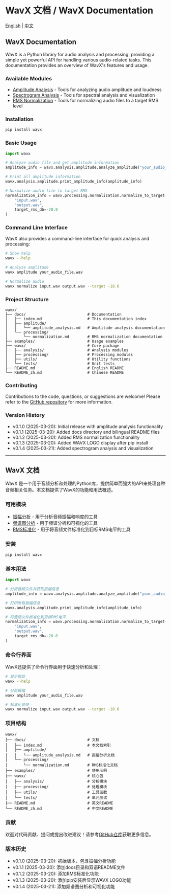 # WavX 文档 / WavX Documentation

[English](#wavx-documentation) | [中文](#wavx-文档)

## WavX Documentation

WavX is a Python library for audio analysis and processing, providing a simple yet powerful API for handling various audio-related tasks. This documentation provides an overview of WavX's features and usage.

### Available Modules

- [Amplitude Analysis](./amplitude/amplitude_analysis.md) - Tools for analyzing audio amplitude and loudness
- [Spectrogram Analysis](./analysis/spectrogram.md) - Tools for spectral analysis and visualization
- [RMS Normalization](./processing/normalization.md) - Tools for normalizing audio files to a target RMS level

### Installation

```bash
pip install wavx
```

### Basic Usage

```python
import wavx

# Analyze audio file and get amplitude information
amplitude_info = wavx.analysis.amplitude.analyze_amplitude("your_audio_file.wav")

# Print all amplitude information
wavx.analysis.amplitude.print_amplitude_info(amplitude_info)

# Normalize audio file to target RMS
normalization_info = wavx.processing.normalization.normalize_to_target(
    "input.wav",
    "output.wav",
    target_rms_db=-20.0
)
```

### Command Line Interface

WavX also provides a command-line interface for quick analysis and processing:

```bash
# Show help
wavx --help

# Analyze amplitude
wavx amplitude your_audio_file.wav

# Normalize audio
wavx normalize input.wav output.wav --target -18.0
```

### Project Structure

```
wavx/
├── docs/                           # Documentation
│   ├── index.md                    # This documentation index
│   ├── amplitude/
│   │   └── amplitude_analysis.md   # Amplitude analysis documentation
│   └── processing/
│       └── normalization.md        # RMS normalization documentation
├── examples/                       # Usage examples 
├── wavx/                           # Core package
│   ├── analysis/                   # Analysis modules
│   ├── processing/                 # Processing modules
│   ├── utils/                      # Utility functions
│   └── tests/                      # Unit tests
├── README.md                       # English README
└── README_zh.md                    # Chinese README
```

### Contributing

Contributions to the code, questions, or suggestions are welcome! Please refer to the [GitHub repository](https://github.com/yourusername/wavx) for more information.

### Version History

- v0.1.0 (2025-03-20): Initial release with amplitude analysis functionality
- v0.1.1 (2025-03-20): Added docs directory and bilingual README files
- v0.1.2 (2025-03-20): Added RMS normalization functionality
- v0.1.3 (2025-03-20): Added WAVX LOGO display after pip install
- v0.1.4 (2025-03-21): Added spectrogram analysis and visualization

---

## WavX 文档

WavX 是一个用于音频分析和处理的Python库，提供简单而强大的API来处理各种音频相关任务。本文档提供了WavX的功能和用法概述。

### 可用模块

- [振幅分析](./amplitude/amplitude_analysis.md) - 用于分析音频振幅和响度的工具
- [频谱图分析](./analysis/spectrogram.md) - 用于频谱分析和可视化的工具
- [RMS标准化](./processing/normalization.md) - 用于将音频文件标准化到目标RMS电平的工具

### 安装

```bash
pip install wavx
```

### 基本用法

```python
import wavx

# 分析音频文件并获取振幅信息
amplitude_info = wavx.analysis.amplitude.analyze_amplitude("your_audio_file.wav")

# 打印所有振幅信息
wavx.analysis.amplitude.print_amplitude_info(amplitude_info)

# 将音频文件标准化到目标RMS电平
normalization_info = wavx.processing.normalization.normalize_to_target(
    "input.wav",
    "output.wav",
    target_rms_db=-20.0
)
```

### 命令行界面

WavX还提供了命令行界面用于快速分析和处理：

```bash
# 显示帮助
wavx --help

# 分析振幅
wavx amplitude your_audio_file.wav

# 标准化音频
wavx normalize input.wav output.wav --target -18.0
```

### 项目结构

```
wavx/
├── docs/                           # 文档
│   ├── index.md                    # 本文档索引
│   ├── amplitude/
│   │   └── amplitude_analysis.md   # 振幅分析文档
│   └── processing/
│       └── normalization.md        # RMS标准化文档
├── examples/                       # 使用示例
├── wavx/                           # 核心包
│   ├── analysis/                   # 分析模块
│   ├── processing/                 # 处理模块
│   ├── utils/                      # 工具函数
│   └── tests/                      # 单元测试
├── README.md                       # 英文README
└── README_zh.md                    # 中文README
```

### 贡献

欢迎对代码贡献、提问或提出改进建议！请参考[GitHub仓库](https://github.com/yourusername/wavx)获取更多信息。

### 版本历史

- v0.1.0 (2025-03-20): 初始版本，包含振幅分析功能
- v0.1.1 (2025-03-20): 添加docs目录和双语README文件
- v0.1.2 (2025-03-20): 添加RMS标准化功能
- v0.1.3 (2025-03-20): 添加pip安装后显示WAVX LOGO功能
- v0.1.4 (2025-03-21): 添加频谱图分析和可视化功能